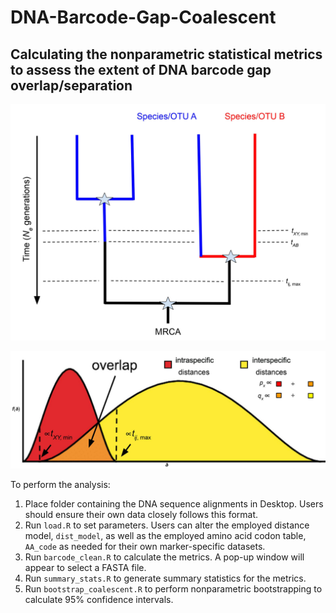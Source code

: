 # DNA-Barcode-Gap-Coalescent

## Calculating the nonparametric statistical metrics to assess the extent of DNA barcode gap overlap/separation

![alt text](https://github.com/jphill01/DNA-Barcode-Gap-Coalescent/blob/main/img/Fig.%201.jpg)

![alt text](https://github.com/jphill01/DNA-Barcode-Gap-Coalescent/blob/main/img/Fig%2C%202.jpg)

To perform the analysis:

1. Place folder containing the DNA sequence alignments in Desktop. Users should ensure their own data closely follows this format.
2. Run `load.R` to set parameters. Users can alter the employed distance model, `dist_model`, as well as the employed amino acid codon table, `AA_code` as needed for their own marker-specific datasets.
3. Run `barcode_clean.R` to calculate the metrics. A pop-up window will appear to select a FASTA file.
4. Run `summary_stats.R` to generate summary statistics for the metrics.
5. Run `bootstrap_coalescent.R` to perform nonparametric bootstrapping to calculate 95% confidence intervals.


